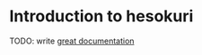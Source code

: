 # Introduction to hesokuri

TODO: write [great documentation](http://jacobian.org/writing/great-documentation/what-to-write/)
